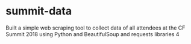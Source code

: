# summit-data
Built a simple web scraping tool to collect data of all attendees at the CF Summit 2018 using Python and BeautifulSoup and requests libraries
4
